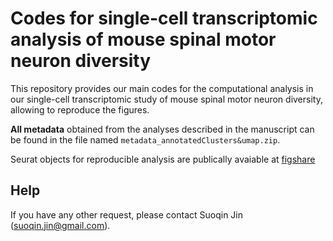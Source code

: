 # Codes for single-cell transcriptomic analysis of mouse spinal motor neuron diversity 
This repository provides our main codes for the computational analysis in our single-cell transcriptomic study of mouse spinal motor neuron diversity, allowing to reproduce the figures.

**All metadata** obtained from the analyses described in the manuscript can be found in the file named `metadata_annotatedClusters&umap.zip`. 

Seurat objects for reproducible analysis are publically avaiable at [figshare](https://figshare.com/projects/scRNA-seq_data_of_mouse_motor_neuron/154430)

## Help
If you have any other request, please contact Suoqin Jin (suoqin.jin@gmail.com).



